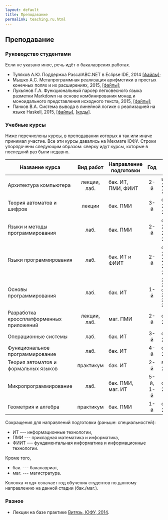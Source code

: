 ```yaml
---
layout: default
title: Преподавание
permalink: teaching.ru.html
---
```

## Преподавание 

### Руководство студентами

Если не указано иное, речь идёт о бакалаврских работах.

*   Туляков А.Ю. Поддержка PascalABC.NET в Eclipse IDE, 2014 
    [[файлы]](Edu/tutoring/Tulyakov-2014/); 
*   Мышко А.С. Метапрограммная реализация арифметики в простых конечных полях и их расширениях, 2015, [[файлы]](Edu/tutoring/2015/Mishko); 
*   Лукьянов Г.А. Функциональный парсер легковесного языка разметки Markdown на основе комбинирования монад и моноидального представления исходного текста, 2015, [[файлы]](Edu/tutoring/2015/Lukianov);
*   Панков В.А. Система вывода в линейной логике с реализацией на языке Haskell, 2015, [[файлы]](Edu/tutoring/2015/Pankov), [[коды]](https://github.com/wowofbob/calculus).

### Учебные курсы

Ниже перечислены курсы, в преподавании которых я так или иначе принимал участие. Все эти курсы давались на Мехмате ЮФУ. Строки упорядочены следующим образом: сверху идут курсы, которые в последний раз были недавно. 

| Название курса                           | Вид работ     | Направление подготовки | Год          | Время                        |
| ----------------------                   |:-------------:| -------------          |:------------:| -----------------------      |
| Архитектура компьютера                   | лекции, лаб.  | бак. ИТ, ПМИ, ФИИТ     | 2-й          | весна 2013–2015              |
| Теория автоматов и шифров                | лекции        | бак. ПМИ               | 3-й          | осень 2013–2015              |
| Языки и методы программирования          | лаб.          | бак. ПМИ               | 2-й          | осень 2013, 2012, 2010       |
| Языки программирования                   | лаб.          | бак. ИТ и ФИИТ         | 2-й          | осень 2012–2015, 2010, 2008  |
| Основы программирования                  | лаб.          | бак. ИТ                | 1-й          | <span style="font-size: small">2014—2015, осень 2012, 2010/11, 2008/9</span>|
| Разработка кроссплатформенных приложений | лекции, лаб.  | маг. ПМИ               | 2-й          | осень 2013                   |
| Операционные системы                     | лаб.          | бак. ИТ                | 3-й          | осень 2012                   |
| Функциональное программирование          | лаб.          | бак. ИТ                | 4-й          | осень 2011                   |
| Теория автоматов и формальных языков     | практикум     | бак. ИТ                | 2-й          | весна 2010                   |
| Микропрограммирование                    | лаб.          | бак. ПМИ, маг. ИТ      | 5-й, 1-й     | осень 2009                   |
| Геометрия и алгебра                      | практикум     | бак. ПМИ               | 1-й          | осень 2009                   |

Сокращения для направлений подготовки (раньше: специальностей):

* ИТ --- информационные технологии,
* ПМИ --- прикладная математика и информатика,
* ФИИТ --- фундаментальная информатика и информационные технологии.

Кроме того,

* бак. --- бакалавриат,
* маг. --- магистратура.

Колонка «год» означает год обучения студентов по данному направлению на данной стадии (бак./маг.).

### Разное 

* Лекции на базе практике <a href="v.html">Витязь, ЮФУ, 2014</a>.

